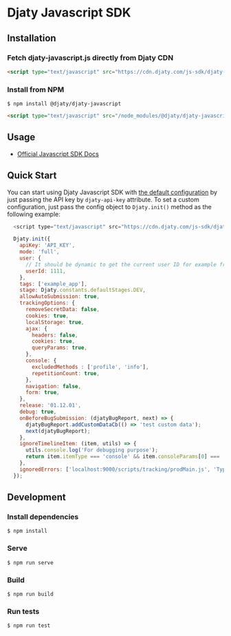 # Djaty Javascript SDK

## Installation
### Fetch djaty-javascript.js directly from Djaty CDN
```html
<script type="text/javascript" src="https://cdn.djaty.com/js-sdk/djaty-javascript.js" djaty-api-key="YOUR_PROJECT_API_KEY_HERE"></script>
```

### Install from NPM
`$ npm install @djaty/djaty-javascript`

```html
<script type="text/javascript" src="/node_modules/@djaty/djaty-javascript/dist/djaty-javascript.js" djaty-api-key="YOUR_PROJECT_API_KEY_HERE"></script>
```

## Usage
- [Official Javascript SDK Docs](https://djaty.com/docs/SDKs/frontendJs/index.html)

## Quick Start
You can start using Djaty Javascript SDK with [the default configuration](https://djaty.com/docs/SDKs/frontendJs/configuring.html#default-mode)
by just passing the API key by `djaty-api-key` attribute. To set a custom configuration, just pass the config object to `Djaty.init()` method as the following example:

```javascript
  <script type="text/javascript" src="https://cdn.djaty.com/js-sdk/djaty-javascript.js"></script>

  Djaty.init({
    apiKey: 'API_KEY',
    mode: 'full',
    user: {
      // It should be dynamic to get the current user ID for example from memory, cookies, localstorage, or anywhere else.
      userId: 1111,
    },
    tags: ['example_app'],
    stage: Djaty.constants.defaultStages.DEV,
    allowAutoSubmission: true,
    trackingOptions: {
      removeSecretData: false,
      cookies: true,
      localStorage: true,
      ajax: {
        headers: false,
        cookies: true,
        queryParams: true,
      },
      console: {
        excludedMethods : ['profile', 'info'],
        repetitionCount: true,
      },
      navigation: false,
      form: true,
    },
    release: '01.12.01',
    debug: true,
    onBeforeBugSubmission: (djatyBugReport, next) => {
      djatyBugReport.addCustomDataCb(() => 'test custom data');
      next(djatyBugReport);
    },
    ignoreTimelineItem: (item, utils) => {
      utils.console.log('For debugging purpose');
      return item.itemType === 'console' && item.consoleParams[0] === 'Debug';
    },
    ignoredErrors: ['localhost:9000/scripts/tracking/prodMain.js', 'TypeError: Cannot read property "value" of undefined', 'http://localhost:8089'],
  });
```

## Development
### Install dependencies
`$ npm install`

### Serve
`$ npm run serve`

### Build
`$ npm run build`

### Run tests
`$ npm run test`
